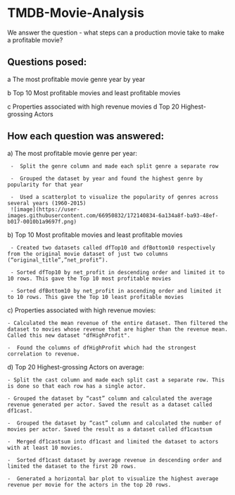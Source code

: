 # TMDB-Movie-Analysis
We answer the question - what steps can a production movie take to make a profitable movie?
## Questions posed:
 a The most profitable movie genre year by year
 
 b Top 10 Most profitable movies and least profitable movies
 
 c Properties associated with high revenue movies
 d Top 20 Highest-grossing Actors

## How each question was answered:
 a) The most profitable movie genre per year:
 
     -  Split the genre column and made each split genre a separate row
     
     -  Grouped the dataset by year and found the highest genre by popularity for that year
     
     -  Used a scatterplot to visualize the popularity of genres across several years (1960-2015)
     ![image](https://user-images.githubusercontent.com/66950832/172140834-6a134a8f-ba93-48ef-b017-0010b1a9697f.png)


 b) Top 10 Most profitable movies and least profitable movies
 
     - Created two datasets called dfTop10 and dfBottom10 respectively from the original movie dataset of just two columns (“original_title”,”net_profit”). 
     
     - Sorted dfTop10 by net_profit in descending order and limited it to 10 rows. This gave the Top 10 most profitable movies 
     
     - Sorted dfBottom10 by net_profit in ascending order and limited it to 10 rows. This gave the Top 10 least profitable movies

 c)  Properties associated with high revenue movies:
 
    - Calculated the mean revenue of the entire dataset. Then filtered the dataset to movies whose revenue that are higher than the revenue mean. Called this new dataset "dfHighProfit".
    
    -  Found the columns of dfHighProfit which had the strongest correlation to revenue.
    
 d) Top 20 Highest-grossing Actors on average:
 
    - Split the cast column and made each split cast a separate row. This is done so that each row has a single actor.
    
    - Grouped the dataset by “cast” column and calculated the average revenue generated per actor. Saved the result as a dataset called df1cast.
    
    -  Grouped the dataset by “cast” column and calculated the number of movies per actor. Saved the result as a dataset called df1castsum
    
    -  Merged df1castsum into df1cast and limited the dataset to actors with at least 10 movies. 
    
    -  Sorted df1cast dataset by average revenue in descending order and limited the dataset to the first 20 rows. 
    
    -  Generated a horizontal bar plot to visualize the highest average revenue per movie for the actors in the top 20 rows.



